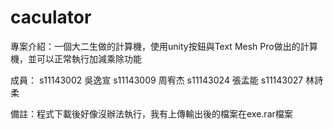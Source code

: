 # caculator
 
專案介紹：一個大二生做的計算機，使用unity按鈕與Text Mesh Pro做出的計算機，並可以正常執行加減乘除功能

成員：
s11143002 吳逸宣
s11143009 周宥杰
s11143024 張孟能
s11143027 林詩柔


備註：程式下載後好像沒辦法執行，我有上傳輸出後的檔案在exe.rar檔案
